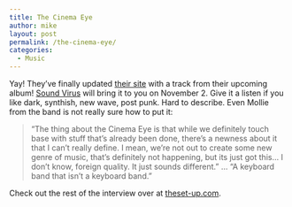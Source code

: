 ```yaml
---
title: The Cinema Eye
author: mike
layout: post
permalink: /the-cinema-eye/
categories:
  - Music
---
```

Yay! They&#8217;ve finally updated <a target="_blank" href="http://www.thecinemaeye.com">their site</a> with a track from their upcoming album! <a target="_blank" href="http://www.sound-virus.com/">Sound Virus</a> will bring it to you on November 2. Give it a listen if you like dark, synthish, new wave, post punk. Hard to describe. Even Mollie from the band is not really sure how to put it:

> &#8220;The thing about the Cinema Eye is that while we definitely touch base with stuff that&#8217;s already been done, there&#8217;s a newness about it that I can&#8217;t really define. I mean, we&#8217;re not out to create some new genre of music, that&#8217;s definitely not happening, but its just got this&#8230; I don&#8217;t know, foreign quality. It just sounds different.&#8221; &#8230; &#8220;A keyboard band that isn&#8217;t a keyboard band.&#8221; 

Check out the rest of the interview over at <a target="_blank" href="http://www.geocities.com/thsetup/cinemaeye">theset-up.com</a>.